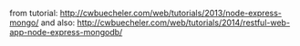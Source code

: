 from tutorial: http://cwbuecheler.com/web/tutorials/2013/node-express-mongo/
and also: http://cwbuecheler.com/web/tutorials/2014/restful-web-app-node-express-mongodb/
